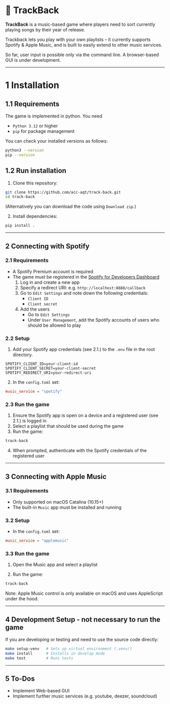 # 🎵 TrackBack

**TrackBack** is a music-based game where players need to sort currently playing songs by their year of release.

Trackback lets you play with your own playlists – it currently supports Spotify & Apple Music, and is built to easily extend to other music services.

So far, user input is possible only via the command line. A browser-based GUI is under development. 

-------

# 1 Installation

## 1.1 Requirements

The game is implemented in python. You need

- `Python 3.12` or higher
- `pip` for package management

You can check your installed versions as follows:

```bash
python3 --version
pip --version
```

## 1.2 Run installation

1. Clone this repository:
```bash
git clone https://github.com/acc-aqt/track-back.git
cd track-back
```
(Alternatively you can download the code using `Download zip`.)

2. Install dependencies:
```bash
pip install .
```

-------

## 2 Connecting with Spotify

### 2.1 Requirements
- A Spotify Premium account is required
- The game must be registered in the [Spotify for Developers Dashboard](https://developer.spotify.com/dashboard/) 
   1. Log in and create a new app
   2. Specify a redirect URI:  e.g. `http://localhost:8888/callback`
   2. Go to `Edit Settings` and note down the following credentials:
      - `Client ID`
      - `Client secret`
   3. Add the users
      - Go to `Edit Settings`
      - Under `User Management`, add the Spotify accounts of users who should be allowed to play

### 2.2 Setup

1.  Add your Spotify app credentials (see 2.1.) to the `.env` file in the root directory.

```env
SPOTIFY_CLIENT_ID=your-client-id
SPOTIFY_CLIENT_SECRET=your-client-secret
SPOTIFY_REDIRECT_URI=your-redirect-uri
```

2.  In the `config.toml` set:

```toml
music_service = "spotify"
```

### 2.3 Run the game

1. Ensure the Spotify app is open on a device and a registered user (see 2.1.) is logged in
2. Select a playlist that should be used during the game
3. Run the game:
```bash
track-back
```
4. When prompted, authenticate with the Spotify credentials of the registered user

-------

## 3 Connecting with Apple Music

### 3.1 Requirements
- Only supported on macOS Catalina (10.15+)
- The built-in `Music` app must be installed and running

### 3.2 Setup

- In the `config.toml` set:

```toml
music_service = "applemusic"
```

### 3.3 Run the game

1. Open the Music app and select a playlist

2. Run the game:
```bash
track-back
```

Note: Apple Music control is only available on macOS and uses AppleScript under the hood.

-------

## 4 Development Setup - not necessary to run the game

If you are developing or testing and need to use the source code directly:

```bash
make setup-venv   # Sets up virtual environment (.venv/)
make install      # Installs in develop mode
make test         # Runs tests
```

-------

## 5 To-Dos

- Implement Web-based GUI
- Implement further music services (e.g. youtube, deezer, soundcloud)